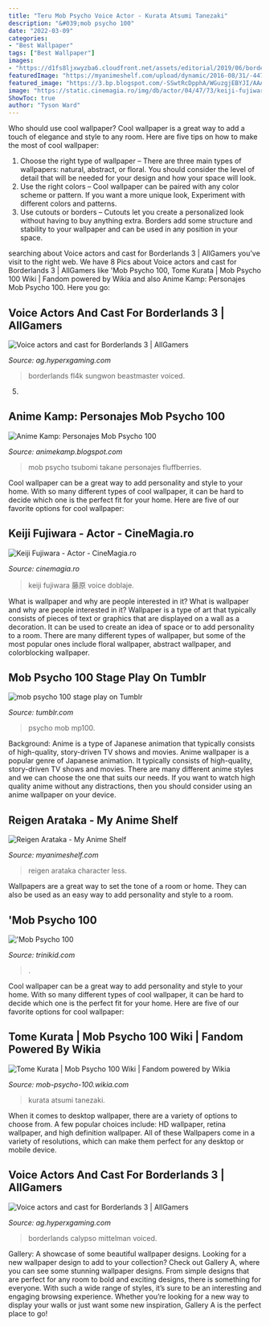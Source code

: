 ```yaml
---
title: "Teru Mob Psycho Voice Actor - Kurata Atsumi Tanezaki"
description: "&#039;mob psycho 100"
date: "2022-03-09"
categories:
- "Best Wallpaper"
tags: ["Best Wallpaper"]
images:
- "https://d1fs8ljxwyzba6.cloudfront.net/assets/editorial/2019/06/borderlands-3-voice-actor-fl4k.jpg"
featuredImage: "https://myanimeshelf.com/upload/dynamic/2016-08/31/-447601_5783180b75b452.png"
featured_image: "https://3.bp.blogspot.com/-SSwtRcDpphA/WGuzgjEBYJI/AAAAAAAAJz0/KFH3Vwn7Xpkg0xFi5JDIg7-aI2djnFf3wCEw/s1600/69aace7dffd11cd2ce6194ebe1c39440.jpg"
image: "https://static.cinemagia.ro/img/db/actor/04/47/73/keiji-fujiwara-448489l.jpg"
ShowToc: true
author: "Tyson Ward"
---
```



Who should use cool wallpaper?
Cool wallpaper is a great way to add a touch of elegance and style to any room. Here are five tips on how to make the most of cool wallpaper: 
1) Choose the right type of wallpaper – There are three main types of wallpapers: natural, abstract, or floral. You should consider the level of detail that will be needed for your design and how your space will look. 
2) Use the right colors – Cool wallpaper can be paired with any color scheme or pattern. If you want a more unique look, Experiment with different colors and patterns. 
3) Use cutouts or borders – Cutouts let you create a personalized look without having to buy anything extra. Borders add some structure and stability to your wallpaper and can be used in any position in your space.

	

		
searching about Voice actors and cast for Borderlands 3 | AllGamers you've visit to the right web. We have 8 Pics about Voice actors and cast for Borderlands 3 | AllGamers like &#039;Mob Psycho 100, Tome Kurata | Mob Psycho 100 Wiki | Fandom powered by Wikia and also Anime Kamp: Personajes Mob Psycho 100. Here you go:
		
    
## Voice Actors And Cast For Borderlands 3 | AllGamers

<img loading=lazy src="https://d1fs8ljxwyzba6.cloudfront.net/assets/editorial/2019/06/borderlands-3-voice-actor-fl4k.jpg" onerror="this.onerror=null;this.src='https://tse3.mm.bing.net/th?id=OIP.njpHWOT3X7gNRpLrDvOpIwHaEI&amp;pid=15.1';" alt="Voice actors and cast for Borderlands 3 | AllGamers">

_Source: ag.hyperxgaming.com_

>borderlands fl4k sungwon beastmaster voiced. 

	

5.

    
## Anime Kamp: Personajes Mob Psycho 100

<img loading=lazy src="https://3.bp.blogspot.com/-SSwtRcDpphA/WGuzgjEBYJI/AAAAAAAAJz0/KFH3Vwn7Xpkg0xFi5JDIg7-aI2djnFf3wCEw/s1600/69aace7dffd11cd2ce6194ebe1c39440.jpg" onerror="this.onerror=null;this.src='https://tse1.mm.bing.net/th?id=OIP.4C66ZQpm8AyXDPnp9UpI_gHaIt&amp;pid=15.1';" alt="Anime Kamp: Personajes Mob Psycho 100">

_Source: animekamp.blogspot.com_

>mob psycho tsubomi takane personajes fluffberries. 

	

Cool wallpaper can be a great way to add personality and style to your home. With so many different types of cool wallpaper, it can be hard to decide which one is the perfect fit for your home. Here are five of our favorite options for cool wallpaper: 

    
## Keiji Fujiwara - Actor - CineMagia.ro

<img loading=lazy src="https://static.cinemagia.ro/img/db/actor/04/47/73/keiji-fujiwara-448489l.jpg" onerror="this.onerror=null;this.src='https://tse2.mm.bing.net/th?id=OIP.jpo1wTMLJjQ-UZi8flxqSgAAAA&amp;pid=15.1';" alt="Keiji Fujiwara - Actor - CineMagia.ro">

_Source: cinemagia.ro_

>keiji fujiwara 藤原 voice doblaje. 

	

What is wallpaper and why are people interested in it?
What is wallpaper and why are people interested in it?
Wallpaper is a type of art that typically consists of pieces of text or graphics that are displayed on a wall as a decoration. It can be used to create an idea of space or to add personality to a room. There are many different types of wallpaper, but some of the most popular ones include floral wallpaper, abstract wallpaper, and colorblocking wallpaper.

    
## Mob Psycho 100 Stage Play On Tumblr

<img loading=lazy src="https://66.media.tumblr.com/f2666af0f288cb0c04f63c86f50a6fd0/tumblr_inline_p404hcWAZh1uvec12_500.jpg" onerror="this.onerror=null;this.src='https://tse3.mm.bing.net/th?id=OIP.e139R5KQ7qVUINERr-2JBwHaE8&amp;pid=15.1';" alt="mob psycho 100 stage play on Tumblr">

_Source: tumblr.com_

>psycho mob mp100. 

	

Background: Anime is a type of Japanese animation that typically consists of high-quality, story-driven TV shows and movies.
Anime wallpaper is a popular genre of Japanese animation. It typically consists of high-quality, story-driven TV shows and movies. There are many different anime styles and we can choose the one that suits our needs. If you want to watch high quality anime without any distractions, then you should consider using an anime wallpaper on your device.

    
## Reigen Arataka - My Anime Shelf

<img loading=lazy src="https://myanimeshelf.com/upload/dynamic/2016-08/31/-447601_5783180b75b452.png" onerror="this.onerror=null;this.src='https://tse2.mm.bing.net/th?id=OIP.0_Wc6oVM5okxNgDNMluQJwHaFS&amp;pid=15.1';" alt="Reigen Arataka - My Anime Shelf">

_Source: myanimeshelf.com_

>reigen arataka character less. 

	

Wallpapers are a great way to set the tone of a room or home. They can also be used as an easy way to add personality and style to a room.

    
## &#039;Mob Psycho 100

<img loading=lazy src="https://pisco.trinikid.com/eeb40129-38c0-4e19-a76d-12106250207f.jpeg" onerror="this.onerror=null;this.src='https://tse4.mm.bing.net/th?id=OIP.d-29xkBFtVbLak2u6tqqwwHaEO&amp;pid=15.1';" alt="&#039;Mob Psycho 100">

_Source: trinikid.com_

>. 

	

Cool wallpaper can be a great way to add personality and style to your home. With so many different types of cool wallpaper, it can be hard to decide which one is the perfect fit for your home. Here are five of our favorite options for cool wallpaper: 

    
## Tome Kurata | Mob Psycho 100 Wiki | Fandom Powered By Wikia

<img loading=lazy src="http://vignette3.wikia.nocookie.net/mob-psycho-100/images/2/2d/Tome_Kurata_anime.png/revision/latest?cb=20160719023022" onerror="this.onerror=null;this.src='https://tse2.mm.bing.net/th?id=OIP.PIrurtqMW9Na9zWtkgDakwHaIR&amp;pid=15.1';" alt="Tome Kurata | Mob Psycho 100 Wiki | Fandom powered by Wikia">

_Source: mob-psycho-100.wikia.com_

>kurata atsumi tanezaki. 

	

When it comes to desktop wallpaper, there are a variety of options to choose from. A few popular choices include: HD wallpaper, retina wallpaper, and high definition wallpaper. All of these Wallpapers come in a variety of resolutions, which can make them perfect for any desktop or mobile device. 

    
## Voice Actors And Cast For Borderlands 3 | AllGamers

<img loading=lazy src="https://d1fs8ljxwyzba6.cloudfront.net/assets/editorial/2019/05/troy-calypso-voice-actor-borderlands3.jpg" onerror="this.onerror=null;this.src='https://tse3.mm.bing.net/th?id=OIP.9PWdz6axplYAU7FBuMVPOAHaEE&amp;pid=15.1';" alt="Voice actors and cast for Borderlands 3 | AllGamers">

_Source: ag.hyperxgaming.com_

>borderlands calypso mittelman voiced. 

	

Gallery: A showcase of some beautiful wallpaper designs.
Looking for a new wallpaper design to add to your collection? Check out Gallery A, where you can see some stunning wallpaper designs. From simple designs that are perfect for any room to bold and exciting designs, there is something for everyone. With such a wide range of styles, it’s sure to be an interesting and engaging browsing experience. Whether you’re looking for a new way to display your walls or just want some new inspiration, Gallery A is the perfect place to go!





	
	
